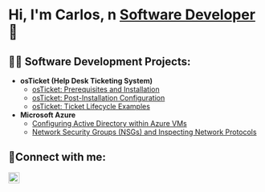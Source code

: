 <h1>Hi, I'm Carlos, n <a href="https://www.linkedin.com/in/carlos-vanzego-2a3b07104/">Software Developer</a>👾</h1>

<h2>👨‍💻 Software Development Projects:</h2>

- <b>osTicket (Help Desk Ticketing System)</b>
  - [osTicket: Prerequisites and Installation](https://github.com/CarlosVanzego/osticket-prereqs)
  - [osTicket: Post-Installation Configuration](https://github.com/CarlosVanzego/post-install-config)
  - [osTicket: Ticket Lifecycle Examples](https://github.com/CarlosVanzego/ticket-lifecycle)
- <b>Microsoft Azure</b>
  - [Configuring Active Directory within Azure VMs](https://github.com/CarlosVanzego/configure-ad)
  - [Network Security Groups (NSGs) and Inspecting Network Protocols](https://github.com/CarlosVanzego/azure-network-protocols)

<h2>🤳Connect with me:</h2>

[<img align="left" alt="Josh | LinkedIn" width="22px" src="https://cdn.jsdelivr.net/npm/simple-icons@v3/icons/linkedin.svg" />][linkedin]

[linkedin]: https://www.linkedin.com/in/carlos-vanzego-2a3b07104/
